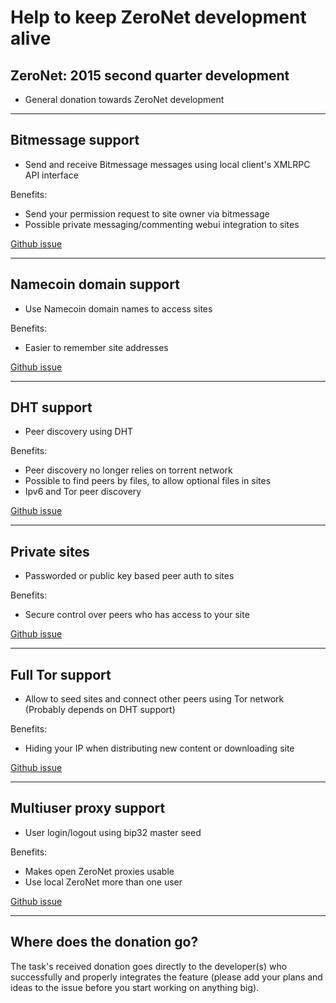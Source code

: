 <link rel=stylesheet href="../../bitcoinbar/bitcoinbar.css"> 

# Help to keep ZeroNet development alive


## ZeroNet: 2015 second quarter development 
<a href="bitcoin:1QDhxQ6PraUZa21ET5fYUCPgdrwBomnFgX?Label=ZeroNet+donation" class="bitcoinbar" data-address="1QDhxQ6PraUZa21ET5fYUCPgdrwBomnFgX" data-goal="3.0"></a>

* General donation towards ZeroNet development


---


## Bitmessage support

<a href="bitcoin:1JxwXnjkv5M822aoJEVJawnS2uKnnT216Z?Label=ZeroNet+Bitmessage+donation" class="bitcoinbar" data-address="1JxwXnjkv5M822aoJEVJawnS2uKnnT216Z" data-goal="1.0"></a> 

 * Send and receive Bitmessage messages using local client's XMLRPC API interface

Benefits:

 * Send your permission request to site owner via bitmessage 
 * Possible private messaging/commenting webui integration to sites

[Github issue](https://github.com/HelloZeroNet/ZeroNet/issues/65)



---


## Namecoin domain support

<a href="bitcoin:1a6job2sSbzPpJVJkkrzKF1QWCs6jc4pq?Label=ZeroNet+Multiuser" class="bitcoinbar" data-address="1a6job2sSbzPpJVJkkrzKF1QWCs6jc4pq" data-goal="2.0"></a> 

 * Use Namecoin domain names to access sites

Benefits:

 * Easier to remember site addresses

[Github issue](https://github.com/HelloZeroNet/ZeroNet/issues/31)


---


## DHT support

<a href="bitcoin:122tqTo5jTsZfF4xFodhM54b5HUkeVQL4E?Label=ZeroNet+DHT+donation" class="bitcoinbar" data-address="122tqTo5jTsZfF4xFodhM54b5HUkeVQL4E" data-goal="3.0"></a> 

 * Peer discovery using DHT

Benefits:
 
 * Peer discovery no longer relies on torrent network 
 * Possible to find peers by files, to allow optional files in sites
 * Ipv6 and Tor peer discovery

[Github issue](https://github.com/HelloZeroNet/ZeroNet/issues/57)


---


## Private sites

<a href="bitcoin:1Q3jV3bAZxKBdMtVjnzfpcsmtXDspjGMnG?Label=ZeroNet+Private+sites" class="bitcoinbar" data-address="1Q3jV3bAZxKBdMtVjnzfpcsmtXDspjGMnG" data-goal="2.0"></a> 

 * Passworded or public key based peer auth to sites

Benefits:

 * Secure control over peers who has access to your site

[Github issue](https://github.com/HelloZeroNet/ZeroNet/issues/62)


---


## Full Tor support

<a href="bitcoin:15kqzH6wuZRsmrM9Y8qD7z7hx6ikQkouJ5?Label=ZeroNet+Tor+support" class="bitcoinbar" data-address="15kqzH6wuZRsmrM9Y8qD7z7hx6ikQkouJ5" data-goal="2.0"></a> 

 * Allow to seed sites and connect other peers using Tor network (Probably depends on DHT support)

Benefits:

 * Hiding your IP when distributing new content or downloading site

[Github issue](https://github.com/HelloZeroNet/ZeroNet/issues/60)



---


## Multiuser proxy support

<a href="bitcoin:15qp7SLFiSoUuV59yV2GbG3siSG1UGPnrH?Label=ZeroNet+Multiuser" class="bitcoinbar" data-address="15qp7SLFiSoUuV59yV2GbG3siSG1UGPnrH" data-goal="2.0"></a> 

 * User login/logout using bip32 master seed

Benefits:
 
 * Makes open ZeroNet proxies usable
 * Use local ZeroNet more than one user

[Github issue](https://github.com/HelloZeroNet/ZeroNet/issues/58)


---


## Where does the donation go? 

The task's received donation goes directly to the developer(s) who successfully and properly integrates the feature (please add your plans and ideas to the issue before you start working on anything big).

<script src='../../bitcoinbar/bitcoinbar.js'></script>